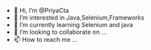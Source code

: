 - 👋 Hi, I’m @PriyaCta
- 👀 I’m interested in Java,Selenium,Frameworks
- 🌱 I’m currently learning Selenium and java
- 💞️ I’m looking to collaborate on ...
- 📫 How to reach me ...

<!---
PriyaCta/PriyaCta is a ✨ special ✨ repository because its `README.md` (this file) appears on your GitHub profile.
You can click the Preview link to take a look at your changes.
--->
